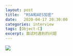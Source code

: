 ```yaml
---
layout: post
title:  "RSA和AES加密"
date:   2020-04-17 20:30:00
categories: interview
tags: [Object-C]
excerpt: 面试时遇到的问题
---
```


![](https://tva1.sinaimg.cn/large/007S8ZIlly1gdyzgkte4hj313b0h2n0d.jpg)


